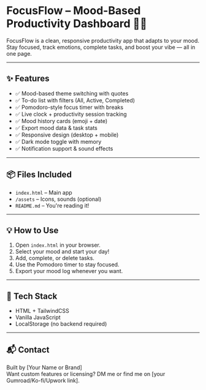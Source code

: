# FocusFlow – Mood-Based Productivity Dashboard 🧠💼

FocusFlow is a clean, responsive productivity app that adapts to your mood.  
Stay focused, track emotions, complete tasks, and boost your vibe — all in one page.

---

## ✨ Features

- ✅ Mood-based theme switching with quotes
- ✅ To-do list with filters (All, Active, Completed)
- ✅ Pomodoro-style focus timer with breaks
- ✅ Live clock + productivity session tracking
- ✅ Mood history cards (emoji + date)
- ✅ Export mood data & task stats
- ✅ Responsive design (desktop + mobile)
- ✅ Dark mode toggle with memory
- ✅ Notification support & sound effects

---

## 📦 Files Included

- `index.html` – Main app
- `/assets` – Icons, sounds (optional)
- `README.md` – You're reading it!

---

## 💡 How to Use

1. Open `index.html` in your browser.
2. Select your mood and start your day!
3. Add, complete, or delete tasks.
4. Use the Pomodoro timer to stay focused.
5. Export your mood log whenever you want.

---

## 🚀 Tech Stack

- HTML + TailwindCSS
- Vanilla JavaScript
- LocalStorage (no backend required)

---

## 📬 Contact

Built by [Your Name or Brand]  
Want custom features or licensing? DM me or find me on [your Gumroad/Ko-fi/Upwork link].

